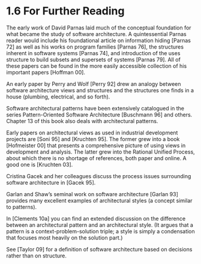 1.6 For Further Reading
===

The early work of David Parnas laid much of the conceptual foundation for what became the study of software architecture. A quintessential Parnas reader would include his foundational article on information hiding [Parnas 72] as well as his works on program families [Parnas 76], the structures inherent in software systems [Parnas 74], and introduction of the uses structure to build subsets and supersets of systems [Parnas 79]. All of these papers can be found in the more easily accessible collection of his important papers [Hoffman 00].

An early paper by Perry and Wolf [Perry 92] drew an analogy between software architecture views and structures and the structures one finds in a house (plumbing, electrical, and so forth).

Software architectural patterns have been extensively catalogued in the series Pattern-Oriented Software Architecture [Buschmann 96] and others. Chapter 13 of this book also deals with architectural patterns.

Early papers on architectural views as used in industrial development projects are [Soni 95] and [Kruchten 95]. The former grew into a book [Hofmeister 00] that presents a comprehensive picture of using views in development and analysis. The latter grew into the Rational Unified Process, about which there is no shortage of references, both paper and online. A good one is [Kruchten 03].

Cristina Gacek and her colleagues discuss the process issues surrounding software architecture in [Gacek 95].

Garlan and Shaw’s seminal work on software architecture [Garlan 93] provides many excellent examples of architectural styles (a concept similar to patterns).

In [Clements 10a] you can find an extended discussion on the difference between an architectural pattern and an architectural style. (It argues that a pattern is a context-problem-solution triple; a style is simply a condensation that focuses most heavily on the solution part.)

See [Taylor 09] for a definition of software architecture based on decisions rather than on structure.